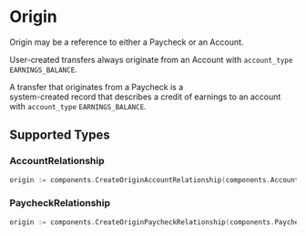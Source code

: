 # Origin

Origin may be a reference to either a Paycheck or an Account.

User-created transfers always originate from an Account with `account_type` `EARNINGS_BALANCE`.

A transfer that originates from a Paycheck is a  
system-created record that describes a credit of earnings to an account with `account_type` `EARNINGS_BALANCE`.



## Supported Types

### AccountRelationship

```go
origin := components.CreateOriginAccountRelationship(components.AccountRelationship{/* values here */})
```

### PaycheckRelationship

```go
origin := components.CreateOriginPaycheckRelationship(components.PaycheckRelationship{/* values here */})
```

